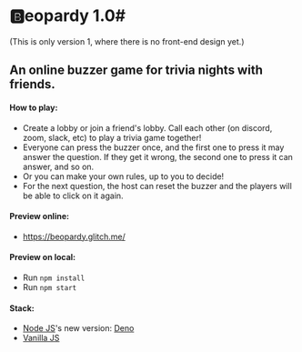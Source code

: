 # 🅱️eopardy 1.0#

(This is only version 1, where there is no front-end design yet.) 

## An online buzzer game for trivia nights with friends. ##

#### How to play: ####
- Create a lobby or join a friend's lobby. Call each other (on discord, zoom, slack, etc) to play a trivia game together!
- Everyone can press the buzzer once, and the first one to press it may answer the question. If they get it wrong, the second one to press it can answer, and so on.
- Or you can make your own rules, up to you to decide!
- For the next question, the host can reset the buzzer and the players will be able to click on it again.

#### Preview online: ####
- https://beopardy.glitch.me/

#### Preview on local: ####
- Run `npm install`
- Run `npm start`

#### Stack: ####

- [Node JS](https://nodejs.org/en/)'s new version: [Deno](https://deno.com/)
- [Vanilla JS](https://developer.mozilla.org/en-US/docs/Web/JavaScript)
